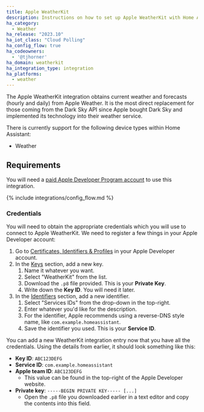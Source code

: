 ```yaml
---
title: Apple WeatherKit
description: Instructions on how to set up Apple WeatherKit with Home Assistant.
ha_category:
  - Weather
ha_release: "2023.10"
ha_iot_class: "Cloud Polling"
ha_config_flow: true
ha_codeowners:
  - '@tjhorner'
ha_domain: weatherkit
ha_integration_type: integration
ha_platforms:
  - weather
---
```


The Apple WeatherKit integration obtains current weather and forecasts (hourly and daily) from Apple Weather. It is the most direct replacement for those coming from the Dark Sky API since Apple bought Dark Sky and implemented its technology into their weather service.

There is currently support for the following device types within Home Assistant:

- Weather

## Requirements

You will need a [paid Apple Developer Program account](https://developer.apple.com/support/compare-memberships/) to use this integration.

{% include integrations/config_flow.md %}

### Credentials

You will need to obtain the appropriate credentials which you will use to connect to Apple WeatherKit. We need to register a few things in your Apple Developer account:

1. Go to [Certificates, Identifiers & Profiles](https://developer.apple.com/account/resources/certificates/list) in your Apple Developer account.
2. In the [Keys](https://developer.apple.com/account/resources/authkeys/list) section, add a new key.
    1. Name it whatever you want.
    2. Select "WeatherKit" from the list.
    3. Download the `.p8` file provided. This is your **Private Key**.
    4. Write down the **Key ID**. You will need it later.
3. In the [Identifiers](https://developer.apple.com/account/resources/identifiers/list) section, add a new identifier.
    1. Select "Services IDs" from the drop-down in the top-right.
    2. Enter whatever you'd like for the description.
    3. For the identifier, Apple recommends using a reverse-DNS style name, like `com.example.homeassistant`.
    4. Save the identifier you used. This is your **Service ID**.

You can add a new WeatherKit integration entry now that you have all the credentials. Using the details from earlier, it should look something like this:

- **Key ID**: `ABC123DEFG`
- **Service ID**: `com.example.homeassistant`
- **Apple team ID**: `ABC123DEFG`
  - This value can be found in the top-right of the Apple Developer website.
- **Private key**: `-----BEGIN PRIVATE KEY----- [...]`
  - Open the `.p8` file you downloaded earlier in a text editor and copy the contents into this field.
